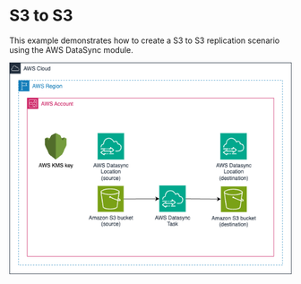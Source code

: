 # S3 to S3

This example demonstrates how to create a S3 to S3 replication scenario using the AWS DataSync module.

![AWS Datasync S3 to S3](./datasync-examples-S3.png)
